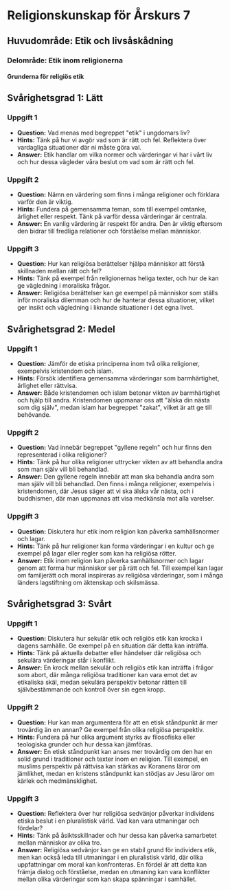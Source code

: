 # Religionskunskap för Årskurs 7
## Huvudområde: Etik och livsåskådning
### Delområde: Etik inom religionerna
#### Grunderna för religiös etik

## Svårighetsgrad 1: Lätt
### Uppgift 1
* **Question:** Vad menas med begreppet "etik" i ungdomars liv?
* **Hints:** Tänk på hur vi avgör vad som är rätt och fel. Reflektera över vardagliga situationer där ni måste göra val.
* **Answer:** Etik handlar om vilka normer och värderingar vi har i vårt liv och hur dessa vägleder våra beslut om vad som är rätt och fel.

### Uppgift 2
* **Question:** Nämn en värdering som finns i många religioner och förklara varför den är viktig.
* **Hints:** Fundera på gemensamma teman, som till exempel omtanke, ärlighet eller respekt. Tänk på varför dessa värderingar är centrala.
* **Answer:** En vanlig värdering är respekt för andra. Den är viktig eftersom den bidrar till fredliga relationer och förståelse mellan människor.

### Uppgift 3
* **Question:** Hur kan religiösa berättelser hjälpa människor att förstå skillnaden mellan rätt och fel?
* **Hints:** Tänk på exempel från religionernas heliga texter, och hur de kan ge vägledning i moraliska frågor.
* **Answer:** Religiösa berättelser kan ge exempel på människor som ställs inför moraliska dilemman och hur de hanterar dessa situationer, vilket ger insikt och vägledning i liknande situationer i det egna livet.

## Svårighetsgrad 2: Medel
### Uppgift 1
* **Question:** Jämför de etiska principerna inom två olika religioner, exempelvis kristendom och islam.
* **Hints:** Försök identifiera gemensamma värderingar som barmhärtighet, ärlighet eller rättvisa.
* **Answer:** Både kristendomen och islam betonar vikten av barmhärtighet och hjälp till andra. Kristendomen uppmanar oss att "älska din nästa som dig själv", medan islam har begreppet "zakat", vilket är att ge till behövande.

### Uppgift 2
* **Question:** Vad innebär begreppet "gyllene regeln" och hur finns den representerad i olika religioner?
* **Hints:** Tänk på hur olika religioner uttrycker vikten av att behandla andra som man själv vill bli behandlad.
* **Answer:** Den gyllene regeln innebär att man ska behandla andra som man själv vill bli behandlad. Den finns i många religioner, exempelvis i kristendomen, där Jesus säger att vi ska älska vår nästa, och i buddhismen, där man uppmanas att visa medkänsla mot alla varelser.

### Uppgift 3
* **Question:** Diskutera hur etik inom religion kan påverka samhällsnormer och lagar.
* **Hints:** Tänk på hur religioner kan forma värderingar i en kultur och ge exempel på lagar eller regler som kan ha religiösa rötter.
* **Answer:** Etik inom religion kan påverka samhällsnormer och lagar genom att forma hur människor ser på rätt och fel. Till exempel kan lagar om familjerätt och moral inspireras av religiösa värderingar, som i många länders lagstiftning om äktenskap och skilsmässa.

## Svårighetsgrad 3: Svårt
### Uppgift 1
* **Question:** Diskutera hur sekulär etik och religiös etik kan krocka i dagens samhälle. Ge exempel på en situation där detta kan inträffa.
* **Hints:** Tänk på aktuella debatter eller händelser där religiösa och sekulära värderingar står i konflikt.
* **Answer:** En krock mellan sekulär och religiös etik kan inträffa i frågor som abort, där många religiösa traditioner kan vara emot det av etikaliska skäl, medan sekulära perspektiv betonar rätten till självbestämmande och kontroll över sin egen kropp.

### Uppgift 2
* **Question:** Hur kan man argumentera för att en etisk ståndpunkt är mer trovärdig än en annan? Ge exempel från olika religiösa perspektiv.
* **Hints:** Fundera på hur olika argument styrks av filosofiska eller teologiska grunder och hur dessa kan jämföras.
* **Answer:** En etisk ståndpunkt kan anses mer trovärdig om den har en solid grund i traditioner och texter inom en religion. Till exempel, en muslims perspektiv på rättvisa kan stärkas av Koranens läror om jämlikhet, medan en kristens ståndpunkt kan stödjas av Jesu läror om kärlek och medmänsklighet.

### Uppgift 3
* **Question:** Reflektera över hur religiösa sedvänjor påverkar individens etiska beslut i en pluralistisk värld. Vad kan vara utmaningar och fördelar?
* **Hints:** Tänk på åsiktsskillnader och hur dessa kan påverka samarbetet mellan människor av olika tro.
* **Answer:** Religiösa sedvänjor kan ge en stabil grund för individers etik, men kan också leda till utmaningar i en pluralistisk värld, där olika uppfattningar om moral kan konfronteras. En fördel är att detta kan främja dialog och förståelse, medan en utmaning kan vara konflikter mellan olika värderingar som kan skapa spänningar i samhället.